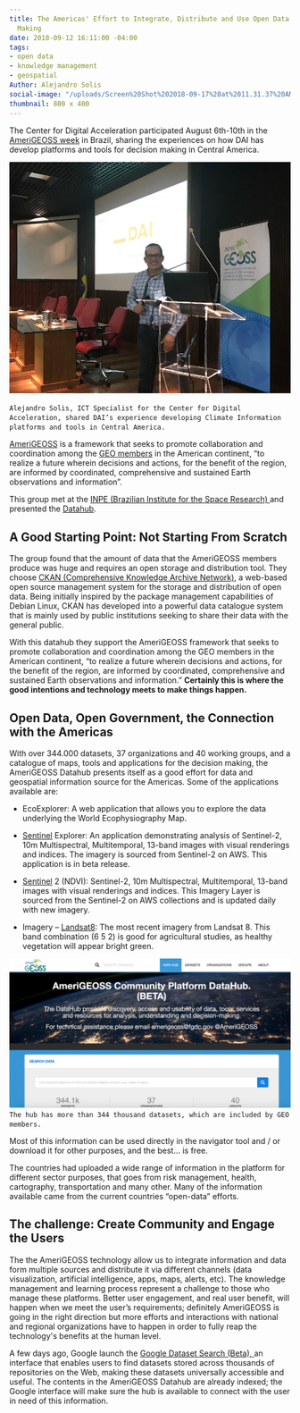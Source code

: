 ```yaml
---
title: The Americas' Effort to Integrate, Distribute and Use Open Data for Decision
  Making
date: 2018-09-12 16:11:00 -04:00
tags:
- open data
- knowledge management
- geospatial
Author: Alejandro Solis
social-image: "/uploads/Screen%20Shot%202018-09-17%20at%2011.31.37%20AM.png"
thumbnail: 800 x 400
---
```


The Center for Digital Acceleration participated August 6th-10th in the [AmeriGEOSS week](https://www.amerigeoss.org/amerigeoss-events/amerigeoss-week-2018/index_html) in Brazil, sharing the experiences on how DAI has develop platforms and tools for decision making in Central America.

![Screen Shot 2018-09-12 at 2.14.19 PM.png](/uploads/Screen%20Shot%202018-09-12%20at%202.14.19%20PM.png)

`Alejandro Solis, ICT Specialist for the Center for Digital Acceleration, shared DAI’s experience developing Climate Information platforms and tools in Central America.`

[AmeriGEOSS](https://www.amerigeoss.org/amerigeoss/index_html) is a framework that seeks to promote collaboration and coordination among the [GEO members](https://www.earthobservations.org/members.php) in the American continent, “to realize a future wherein decisions and actions, for the benefit of the region, are informed by coordinated, comprehensive and sustained Earth observations and information”.

This group met at the [INPE (Brazilian Institute for the Space Research) ](http://www.inpe.br)and presented the [Datahub](https://data.amerigeoss.org).

## **A Good Starting Point: Not Starting From Scratch**

The group found that the amount of data that the AmeriGEOSS members produce was huge and requires an open storage and distribution tool. They choose [CKAN (Comprehensive Knowledge Archive Network)](https://ckan.org),  a web-based open source management system for the storage and distribution of open data. Being initially inspired by the package management capabilities of Debian Linux, CKAN has developed into a powerful data catalogue system that is mainly used by public institutions seeking to share their data with the general public.

With this datahub they support the AmeriGEOSS framework that seeks to promote collaboration and coordination among the GEO members in the American continent, “to realize a future wherein decisions and actions, for the benefit of the region, are informed by coordinated, comprehensive and sustained Earth observations and information.” **Certainly this is where the good intentions and technology meets to make things happen.**

## **Open Data, Open Government, the Connection with the Americas**

With over 344.000 datasets, 37 organizations and 40 working groups, and a catalogue of maps, tools and applications for the decision making, the AmeriGEOSS Datahub presents itself as a good effort for data and geospatial information source for the Americas. Some of the applications available are:

* EcoExplorer: A web application that allows you to explore the data underlying the World Ecophysiography Map.

* [Sentinel](https://www.esa.int/Our_Activities/Observing_the_Earth/Copernicus/Sentinel-2) Explorer: An application demonstrating analysis of Sentinel-2, 10m Multispectral, Multitemporal, 13-band images with visual renderings and indices. The imagery is sourced from Sentinel-2 on AWS. This application is in beta release.

* [Sentinel](https://www.esa.int/Our_Activities/Observing_the_Earth/Copernicus/Sentinel-2) 2 (NDVI): Sentinel-2, 10m Multispectral, Multitemporal, 13-band images with visual renderings and indices. This Imagery Layer is sourced from the Sentinel-2 on AWS collections and is updated daily with new imagery.

* Imagery – [Landsat8](https://landsat.usgs.gov/landsat-8): The most recent imagery from Landsat 8. This band combination (6 5 2) is good for agricultural studies, as healthy vegetation will appear bright green.

![Screen Shot 2018-09-12 at 2.58.24 PM.png](/uploads/Screen%20Shot%202018-09-12%20at%202.58.24%20PM.png)
`The hub has more than 344 thousand datasets, which are included by GEO members.`

Most of this information can be used directly in the navigator tool and / or download it for other purposes, and the best… is free.

The countries had uploaded a wide range of information in the platform for different sector purposes, that goes from risk management, health, cartography, transportation and many other. Many of the information available came from the current countries “open-data” efforts.

## **The challenge: Create Community and Engage the Users**

The the AmeriGEOSS  technology allow us to integrate information and data form multiple sources and distribute it via different channels (data visualization, artificial intelligence, apps, maps, alerts, etc). The knowledge management and learning process represent a challenge to those who manage these platforms. Better user engagement, and real user benefit, will happen when we meet the user’s requirements; definitely AmeriGEOSS is going in the right direction but more efforts and interactions with national and regional organizations have to happen in order to fully reap the technology's benefits at the human level.

A few days ago, Google launch the [Google Dataset Search (Beta), ](https://toolbox.google.com/datasetsearch)an interface that enables users to find datasets stored across thousands of repositories on the Web, making these datasets universally accessible and useful. The contents in the AmeriGEOSS Datahub are already indexed; the Google interface will make sure the hub is available to connect with the user in need of this information.